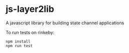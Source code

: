 # js-layer2lib
A javascript library for building state channel applications

To run tests on rinkeby:
```
npm install
npm run test
```
